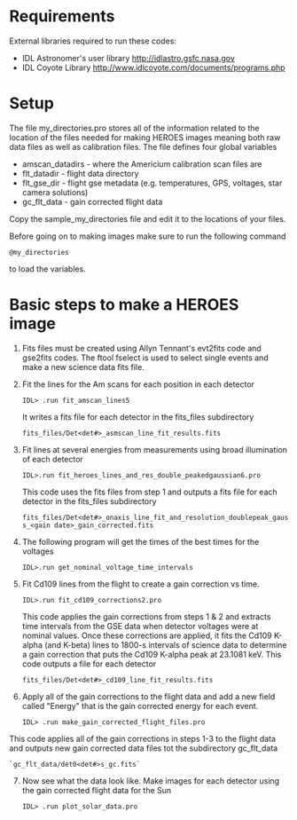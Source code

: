 Requirements
============
External libraries required to run these codes:
    
* IDL Astronomer's user library http://idlastro.gsfc.nasa.gov
* IDL Coyote Library http://www.idlcoyote.com/documents/programs.php

Setup
=====
The file my_directories.pro stores all of the information related to the location of the files needed for making HEROES images meaning both raw data files as well as calibration files. The file defines four global variables

* amscan_datadirs - where the Americium calibration scan files are
* flt_datadir - flight data directory
* flt_gse_dir - flight gse metadata (e.g. temperatures, GPS, voltages, star camera solutions)
* gc_flt_data - gain corrected flight data

Copy the sample_my_directories file and edit it to the locations of your files.

Before going on to making images make sure to run the following command

    @my_directories

to load the variables.

Basic steps to make a HEROES image
===================================

1. Fits files must be created using Allyn Tennant's evt2fits code and gse2fits codes. The ftool fselect is used to select single events and make a new science data fits file.

2. Fit the lines for the Am scans for each position in each detector

    
    `IDL> .run fit_amscan_lines5`    
	
	It writes a fits file for each detector in the fits_files subdirectory 
	
	`fits_files/Det<det#>_asmscan_line_fit_results.fits`

3. Fit lines at several energies from measurements using broad illumination of each detector
	
	`IDL>.run fit_heroes_lines_and_res_double_peakedgaussian6.pro`

	This code uses the fits files from step 1 and outputs 	a fits file for each detector in the fits_files 	subdirectory

	`fits_files/Det<det#>_onaxis_line_fit_and_resolution_doublepeak_gauss_<gain date>_gain_corrected.fits`
	
4. The following program will get the times of the best times for the voltages

	`IDL>.run get_nominal_voltage_time_intervals`

5. Fit Cd109 lines from the flight to create a gain correction vs time.

	`IDL>.run fit_cd109_corrections2.pro`
	
	This code applies the gain corrections from steps 1 & 2 and extracts time intervals from the GSE data when detector voltages were at nominal values. Once these corrections are applied, it fits the Cd109 K-alpha (and K-beta) lines to 1800-s intervals of science data to determine a gain correction that puts the Cd109 K-alpha peak at 23.1081 keV. This code outputs a file for each detector
	
	`fits_files/Det<det#>_cd109_line_fit_results.fits`

6. Apply all of the gain corrections to the flight data and add a new field called "Energy" that is the gain corrected energy for each event.
	
	`IDL> .run make_gain_corrected_flight_files.pro`

This code applies all of the gain corrections in steps 1-3 to the flight data and outputs new gain corrected data files tot the subdirectory gc_flt_data

	`gc_flt_data/det0<det#>s_gc.fits`

7. Now see what the data look like. Make images for each detector using the gain corrected flight data for the Sun

    ``IDL> .run plot_solar_data.pro``



